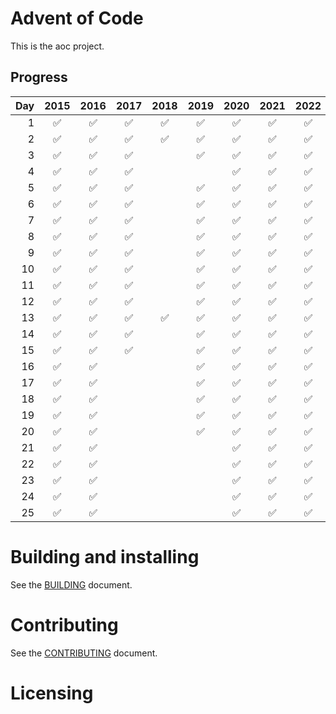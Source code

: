 # Advent of Code

This is the aoc project.

## Progress

| Day | 2015 | 2016 | 2017 | 2018 | 2019 | 2020 | 2021 | 2022 | 2023 |
|----:|:----:|:----:|:----:|:----:|:----:|:----:|:----:|:----:|:----:|
| 1   | ✅   | ✅   | ✅   | ✅   | ✅   | ✅   | ✅   | ✅   |      |
| 2   | ✅   | ✅   | ✅   | ✅   | ✅   | ✅   | ✅   | ✅   |      |
| 3   | ✅   | ✅   | ✅   |      | ✅   | ✅   | ✅   | ✅   |      |
| 4   | ✅   | ✅   | ✅   |      |      | ✅   | ✅   | ✅   |      |
| 5   | ✅   | ✅   | ✅   |      | ✅   | ✅   | ✅   | ✅   |      |
| 6   | ✅   | ✅   | ✅   |      | ✅   | ✅   | ✅   | ✅   |      |
| 7   | ✅   | ✅   | ✅   |      | ✅   | ✅   | ✅   | ✅   |      |
| 8   | ✅   | ✅   | ✅   |      | ✅   | ✅   | ✅   | ✅   |      |
| 9   | ✅   | ✅   | ✅   |      | ✅   | ✅   | ✅   | ✅   |      |
| 10  | ✅   | ✅   | ✅   |      | ✅   | ✅   | ✅   | ✅   |      |
| 11  | ✅   | ✅   | ✅   |      | ✅   | ✅   | ✅   | ✅   |      |
| 12  | ✅   | ✅   | ✅   |      | ✅   | ✅   | ✅   | ✅   |      |
| 13  | ✅   | ✅   | ✅   | ✅   | ✅   | ✅   | ✅   | ✅   |      |
| 14  | ✅   | ✅   | ✅   |      | ✅   | ✅   | ✅   | ✅   |      |
| 15  | ✅   | ✅   | ✅   |      | ✅   | ✅   | ✅   | ✅   |      |
| 16  | ✅   | ✅   |      |      | ✅   | ✅   | ✅   | ✅   |      |
| 17  | ✅   | ✅   |      |      | ✅   | ✅   | ✅   | ✅   |      |
| 18  | ✅   | ✅   |      |      | ✅   | ✅   | ✅   | ✅   |      |
| 19  | ✅   | ✅   |      |      | ✅   | ✅   | ✅   | ✅   |      |
| 20  | ✅   | ✅   |      |      | ✅   | ✅   | ✅   | ✅   |      |
| 21  | ✅   | ✅   |      |      |      | ✅   | ✅   | ✅   |      |
| 22  | ✅   | ✅   |      |      |      | ✅   | ✅   | ✅   |      |
| 23  | ✅   | ✅   |      |      |      | ✅   | ✅   | ✅   |      |
| 24  | ✅   | ✅   |      |      |      | ✅   | ✅   | ✅   |      |
| 25  | ✅   | ✅   |      |      |      | ✅   | ✅   | ✅   |      |

# Building and installing

See the [BUILDING](BUILDING.md) document.

# Contributing

See the [CONTRIBUTING](CONTRIBUTING.md) document.

# Licensing

<!--
Please go to https://choosealicense.com/licenses/ and choose a license that
fits your needs. The recommended license for a project of this type is the
GNU AGPLv3.
-->
